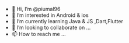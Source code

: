 - 👋 Hi, I’m @piumal96
- 👀 I’m interested in Android & ios
- 🌱 I’m currently learning Java & JS ,Dart,Flutter
- 💞️ I’m looking to collaborate on ...
- 📫 How to reach me ...

<!---
piumal96/piumal96 is a ✨ special ✨ repository because its `README.md` (this file) appears on your GitHub profile.
You can click the Preview link to take a look at your changes.
--->
